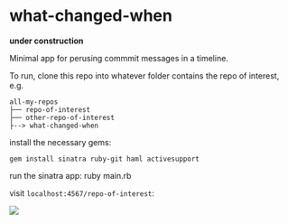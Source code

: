 # what-changed-when

**under construction**

Minimal app for perusing commmit messages in a timeline.

To run, clone this repo into whatever folder contains the repo of interest, e.g.

    all-my-repos
    ├── repo-of-interest
    ├── other-repo-of-interest
    ├--> what-changed-when

install the necessary gems:

    gem install sinatra ruby-git haml activesupport
  
run the sinatra app:
    ruby main.rb
    
visit `localhost:4567/repo-of-interest`:

![](https://cloud.githubusercontent.com/assets/2084937/6668259/f24c1abe-cbc7-11e4-864b-3e64bd9f0acc.gif)
